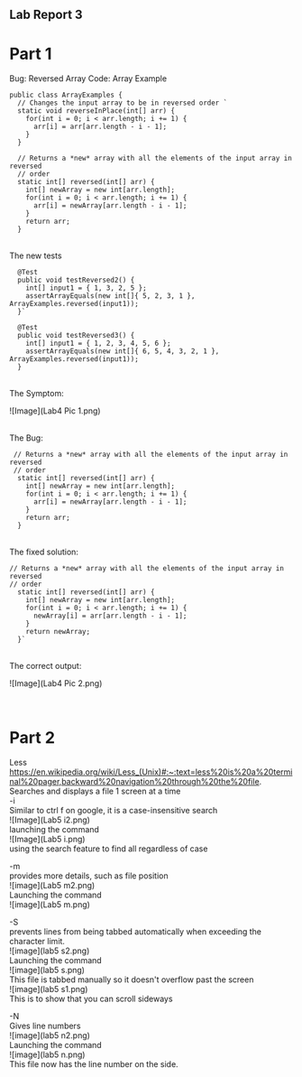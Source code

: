 ## Lab Report 3


# Part 1
Bug: Reversed Array
Code: Array Example
<br>
`````````````````
public class ArrayExamples {
  // Changes the input array to be in reversed order `
  static void reverseInPlace(int[] arr) {
    for(int i = 0; i < arr.length; i += 1) {
      arr[i] = arr[arr.length - i - 1];
    }
  }

  // Returns a *new* array with all the elements of the input array in reversed
  // order
  static int[] reversed(int[] arr) {
    int[] newArray = new int[arr.length];
    for(int i = 0; i < arr.length; i += 1) {
      arr[i] = newArray[arr.length - i - 1];
    }
    return arr;
  }
`````````````````

<br>
The new tests
<br>

```````````
  @Test
  public void testReversed2() {
    int[] input1 = { 1, 3, 2, 5 };
    assertArrayEquals(new int[]{ 5, 2, 3, 1 }, ArrayExamples.reversed(input1));
  }`

  @Test
  public void testReversed3() {
    int[] input1 = { 1, 2, 3, 4, 5, 6 };
    assertArrayEquals(new int[]{ 6, 5, 4, 3, 2, 1 }, ArrayExamples.reversed(input1));
  }
```````````

<br>
The Symptom:
<br>

![Image](Lab4 Pic 1.png)

<br>
The Bug: 
<br>

`````````
 // Returns a *new* array with all the elements of the input array in reversed
 // order
  static int[] reversed(int[] arr) {
    int[] newArray = new int[arr.length];
    for(int i = 0; i < arr.length; i += 1) {
      arr[i] = newArray[arr.length - i - 1];
    }
    return arr;
  }
`````````
<br>
The fixed solution: 
<br>

`````````
// Returns a *new* array with all the elements of the input array in reversed
// order
  static int[] reversed(int[] arr) {
    int[] newArray = new int[arr.length];
    for(int i = 0; i < arr.length; i += 1) {
      newArray[i] = arr[arr.length - i - 1];
    }
    return newArray;
  }`
`````````

<br>
The correct output:
<br>

![Image](Lab4 Pic 2.png)

<br>

# Part 2

Less <br>
https://en.wikipedia.org/wiki/Less_(Unix)#:~:text=less%20is%20a%20terminal%20pager,backward%20navigation%20through%20the%20file.
<br>
Searches and displays a file 1 screen at a time
<br>
-i
<br>
Similar to ctrl f on google, it is a case-insensitive search
<br>
![Image](Lab5 i2.png)<br>
launching the command<br>
![Image](Lab5 i.png)<br>
using the search feature to find all regardless of case<br>

-m
<br>
provides more details, such as file position 
<br>
![image](Lab5 m2.png)<br>
Launching the command<br>
![image](Lab5 m.png)<br>


-S
<br>
prevents lines from being tabbed automatically when exceeding the character limit. 
<br>
![image](lab5 s2.png)<br>
Launching the command<br>
![image](lab5 s.png)<br>
This file is tabbed manually so it doesn't overflow past the screen<br>
![image](lab5 s1.png)<br>
This is to show that you can scroll sideways<br>

-N
<br>
Gives line numbers
<br>
![image](lab5 n2.png)<br>
Launching the command<br>
![image](lab5 n.png)<br>
This file now has the line number on the side.



